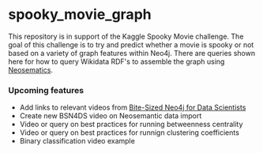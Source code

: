 # spooky_movie_graph

This repository is in support of the Kaggle Spooky Movie challenge.  The goal of this challenge is to try and predict whether a movie is spooky or not based on a variety of graph features within Neo4j.  There are queries shown here for how to query Wikidata RDF's to assemble the graph using [Neosematics](https://neo4j.com/labs/neosemantics/).

### Upcoming features

- Add links to relevant videos from [Bite-Sized Neo4j for Data Scientists](https://dev.neo4j.com/bite_sized_playlist)
- Create new BSN4DS video on Neosemantic data import
- Video or query on best practices for running betweenness centrality
- Video or query on best practices for runnign clustering coefficients
- Binary classification video example
